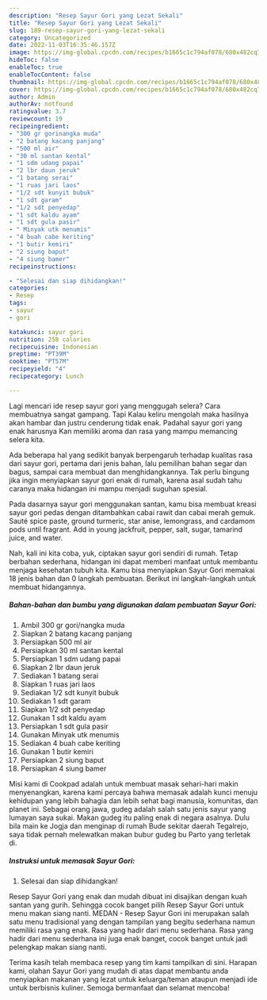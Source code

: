 ```yaml
---
description: "Resep Sayur Gori yang Lezat Sekali"
title: "Resep Sayur Gori yang Lezat Sekali"
slug: 189-resep-sayur-gori-yang-lezat-sekali
category: Uncategorized
date: 2022-11-03T16:35:46.157Z
image: https://img-global.cpcdn.com/recipes/b1665c1c794af078/680x482cq70/sayur-gori-foto-resep-utama.jpg
hideToc: false
enableToc: true
enableTocContent: false
thumbnail: https://img-global.cpcdn.com/recipes/b1665c1c794af078/680x482cq70/sayur-gori-foto-resep-utama.jpg
cover: https://img-global.cpcdn.com/recipes/b1665c1c794af078/680x482cq70/sayur-gori-foto-resep-utama.jpg
author: Admin
authorAv: notfound
ratingvalue: 3.7
reviewcount: 19
recipeingredient:
- "300 gr gorinangka muda"
- "2 batang kacang panjang"
- "500 ml air"
- "30 ml santan kental"
- "1 sdm udang papai"
- "2 lbr daun jeruk"
- "1 batang serai"
- "1 ruas jari laos"
- "1/2 sdt kunyit bubuk"
- "1 sdt garam"
- "1/2 sdt penyedap"
- "1 sdt kaldu ayam"
- "1 sdt gula pasir"
- " Minyak utk menumis"
- "4 buah cabe keriting"
- "1 butir kemiri"
- "2 siung baput"
- "4 siung bamer"
recipeinstructions:

- "Selesai dan siap dihidangkan!"
categories:
- Resep
tags:
- sayur
- gori

katakunci: sayur gori 
nutrition: 258 calories
recipecuisine: Indonesian
preptime: "PT39M"
cooktime: "PT57M"
recipeyield: "4"
recipecategory: Lunch

---
```



Lagi mencari ide resep sayur gori yang menggugah selera? Cara membuatnya sangat gampang. Tapi Kalau keliru mengolah maka hasilnya akan hambar dan justru cenderung tidak enak. Padahal sayur gori yang enak harusnya Kan memiliki aroma dan rasa yang mampu memancing selera kita.


Ada beberapa hal yang sedikit banyak berpengaruh terhadap kualitas rasa dari sayur gori, pertama dari jenis bahan, lalu pemilihan bahan segar dan bagus, sampai cara membuat dan menghidangkannya. Tak perlu bingung jika ingin menyiapkan sayur gori enak di rumah, karena asal sudah tahu caranya maka hidangan ini mampu menjadi suguhan spesial.

Pada dasarnya sayur gori menggunakan santan, kamu bisa membuat kreasi sayur gori pedas dengan ditambahkan cabai rawit dan cabai merah gemuk. Sauté spice paste, ground turmeric, star anise, lemongrass, and cardamom pods until fragrant. Add in young jackfruit, pepper, salt, sugar, tamarind juice, and water.


Nah, kali ini kita coba, yuk, ciptakan sayur gori sendiri di rumah. Tetap berbahan sederhana, hidangan ini dapat memberi manfaat untuk membantu menjaga kesehatan tubuh kita. Kamu bisa menyiapkan Sayur Gori memakai 18 jenis bahan dan 0 langkah pembuatan. Berikut ini langkah-langkah untuk membuat hidangannya.

<!--inarticleads1-->

##### Bahan-bahan dan bumbu yang digunakan dalam pembuatan Sayur Gori:

1. Ambil 300 gr gori/nangka muda
1. Siapkan 2 batang kacang panjang
1. Persiapkan 500 ml air
1. Persiapkan 30 ml santan kental
1. Persiapkan 1 sdm udang papai
1. Siapkan 2 lbr daun jeruk
1. Sediakan 1 batang serai
1. Siapkan 1 ruas jari laos
1. Sediakan 1/2 sdt kunyit bubuk
1. Sediakan 1 sdt garam
1. Siapkan 1/2 sdt penyedap
1. Gunakan 1 sdt kaldu ayam
1. Persiapkan 1 sdt gula pasir
1. Gunakan  Minyak utk menumis
1. Sediakan 4 buah cabe keriting
1. Gunakan 1 butir kemiri
1. Persiapkan 2 siung baput
1. Persiapkan 4 siung bamer


Misi kami di Cookpad adalah untuk membuat masak sehari-hari makin menyenangkan, karena kami percaya bahwa memasak adalah kunci menuju kehidupan yang lebih bahagia dan lebih sehat bagi manusia, komunitas, dan planet ini. Sebagai orang jawa, gudeg adalah salah satu jenis sayur yang lumayan saya sukai. Makan gudeg itu paling enak di negara asalnya. Dulu bila main ke Jogja dan menginap di rumah Bude sekitar daerah Tegalrejo, saya tidak pernah melewatkan makan bubur gudeg bu Parto yang terletak di. 

<!--inarticleads2-->

##### Instruksi untuk memasak Sayur Gori:


1. Selesai dan siap dihidangkan!

Resep Sayur Gori yang enak dan mudah dibuat ini disajikan dengan kuah santan yang gurih. Sehingga cocok banget pilih Resep Sayur Gori untuk menu makan siang nanti. MEDAN - Resep Sayur Gori ini merupakan salah satu menu tradisional yang dengan tampilan yang begitu sederhana namun memiliki rasa yang enak. Rasa yang hadir dari menu sederhana. Rasa yang hadir dari menu sederhana ini juga enak banget, cocok banget untuk jadi pelengkap makan siang nanti. 

Terima kasih telah membaca resep yang tim kami tampilkan di sini. Harapan kami, olahan Sayur Gori yang mudah di atas dapat membantu anda menyiapkan makanan yang lezat untuk keluarga/teman ataupun menjadi ide untuk berbisnis kuliner. Semoga bermanfaat dan selamat mencoba!

